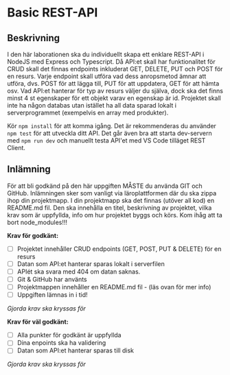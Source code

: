 # Basic REST-API

## Beskrivning

I den här laborationen ska du individuellt skapa ett enklare REST-API i NodeJS med Express och Typescript. Då API:et skall har funktionalitet för CRUD skall det finnas endpoints inkluderat GET, DELETE, PUT och POST för en resurs. Varje endpoint skall utföra vad dess anropsmetod ämnar att utföra, dvs. POST för att lägga till, PUT för att uppdatera, GET för att hämta osv. Vad API:et hanterar för typ av resurs väljer du själva, dock ska det finns minst 4 st egenskaper för ett objekt varav en egenskap är id. Projektet skall inte ha någon databas utan istället ha all data sparad lokalt i serverprogrammet (exempelvis en array med produkter).

Kör `npm install` för att komma igång. Det är rekommenderas du använder `npm test` för att utveckla ditt API. Det går även bra att starta dev-servern med `npm run dev` och manuellt testa API'et med VS Code tilläget REST Client.

## Inlämning

För att bli godkänd på den här uppgiften MÅSTE du använda GIT och GitHub. Inlämningen sker som vanligt via läroplattformen där du ska zippa ihop din projektmapp. I din projektmapp ska det finnas (utöver all kod) en README.md fil. Den ska innehålla en titel, beskrivning av projektet, vilka krav som är uppfyllda, info om hur projektet byggs och körs. Kom ihåg att ta bort node_modules!!!

**Krav för godkänt:**

- [ ] Projektet innehåller CRUD endpoints (GET, POST, PUT & DELETE) för en resurs
- [ ] Datan som API:et hanterar sparas lokalt i serverfilen
- [ ] APIét ska svara med 404 om datan saknas.
- [ ] Git & GitHub har använts
- [ ] Projektmappen innehåller en README.md fil - (läs ovan för mer info)
- [ ] Uppgiften lämnas in i tid!

_Gjorda krav ska kryssas för_

**Krav för väl godkänt:**

- [ ] Alla punkter för godkänt är uppfyllda
- [ ] Dina enpoints ska ha validering
- [ ] Datan som API:et hanterar sparas till disk

_Gjorda krav ska kryssas för_
